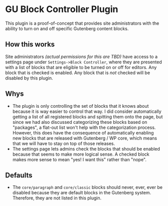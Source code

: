 # GU Block Controller Plugin

This plugin is a proof-of-concept that provides site administrators with the ability to turn on and off specific Gutenberg content blocks.

## How this works

Site administrators _(actual permissions for this are TBD)_ have access to a settings page under `Settings->Block Controller`, where they are presented with a list of blocks that are eligible to be turned on or off for editors. Any block that is checked is enabled. Any block that is _not_ checked will be disabled by this plugin.

## Whys

* The plugin is only controlling the set of blocks that it knows about because it is way easier to control that way. I did consider automatically getting a list of all registered blocks and spitting them onto the page, but since we had also discussed categorizing these blocks based on "packages", a flat-out list won't help with the categorization process. However, this does have the consequence of automatically enabling new blocks that are released with Gutenberg / WP core, which means that we will have to stay on top of those releases.
* The settings page lets admins check the blocks that should be enabled because that seems to make more logical sense. A checked block makes more sense to mean "yes! I want this" rather than "nope".

## Defaults

* The `core/paragraph` and `core/classic` blocks should never, ever, ever be disabled because they are default blocks in the Gutenberg system. Therefore, they are not listed in this plugin.

